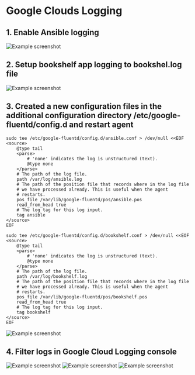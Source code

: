 # Google Clouds Logging

## 1. Enable Ansible logging

![Example screenshot](./screens/1.jpg)

## 2. Setup bookshelf app logging to bookshel.log file

![Example screenshot](./screens/2.jpg)

## 3. Created a new configuration files in the additional configuration directory /etc/google-fluentd/config.d and restart agent

```
sudo tee /etc/google-fluentd/config.d/ansible.conf > /dev/null <<EOF
<source>
    @type tail
    <parse>
        # 'none' indicates the log is unstructured (text).
        @type none
    </parse>
    # The path of the log file.
    path /var/log/ansible.log
    # The path of the position file that records where in the log file
    # we have processed already. This is useful when the agent
    # restarts.
    pos_file /var/lib/google-fluentd/pos/ansible.pos
    read_from_head true
    # The log tag for this log input.
    tag ansible
</source>
EOF

sudo tee /etc/google-fluentd/config.d/bookshelf.conf > /dev/null <<EOF
<source>
    @type tail
    <parse>
        # 'none' indicates the log is unstructured (text).
        @type none
    </parse>
    # The path of the log file.
    path /var/log/bookshelf.log
    # The path of the position file that records where in the log file
    # we have processed already. This is useful when the agent
    # restarts.
    pos_file /var/lib/google-fluentd/pos/bookshelf.pos
    read_from_head true
    # The log tag for this log input.
    tag bookshelf
</source>
EOF

```
![Example screenshot](./screens/3.jpg)

## 4. Filter logs in Google Cloud Logging console

![Example screenshot](./screens/4.jpg)
![Example screenshot](./screens/5.jpg)
![Example screenshot](./screens/6.jpg)